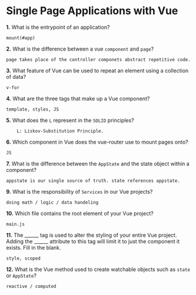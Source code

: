 # Single Page Applications with Vue

**1.** What is the entrypoint of an application?
```
mount(#app)
```
**2.** What is the difference between a vue `component` and `page`?
```
page takes place of the controller componets abstract repetitive code.
```
**3.** What feature of Vue can be used to repeat an element using a collection of data?
```
v-for
```
**4.** What are the three tags that make up a Vue component?
```
template, styles, JS
```
**5.** What does the `L` represent in the `SOLID` principles?
```
    L: Liskov-Substitution Principle.

```
**6.** Which component in Vue does the vue-router use to mount pages onto?
```
JS
```
**7.** What is the difference between the `AppState` and the state object within a component?
```
appstate is our single source of truth. state references appstate.
```
**9.** What is the responsibility of `Services` in our Vue projects?
```
doing math / logic / data handeling
```
**10.** Which file contains the root element of your Vue project?
```
main.js
```
**11.** The ______ tag is used to alter the styling of your entire Vue project.  Adding the ______ attribute to this tag will limit it to just the component it exists.  Fill in the blank.
```
style, scoped
```
**12.** What is the Vue method used to create watchable objects such as `state` or `AppState`?
```
reactive / computed
```